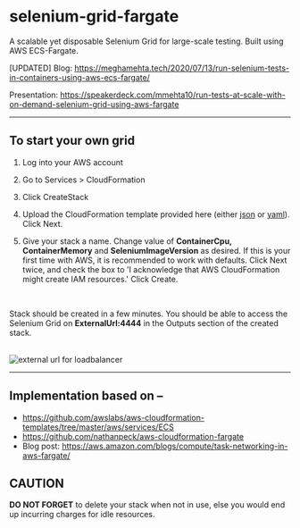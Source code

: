# selenium-grid-fargate

A scalable yet disposable Selenium Grid for large-scale testing. Built using AWS ECS-Fargate.

[UPDATED] Blog: https://meghamehta.tech/2020/07/13/run-selenium-tests-in-containers-using-aws-ecs-fargate/

Presentation: https://speakerdeck.com/mmehta10/run-tests-at-scale-with-on-demand-selenium-grid-using-aws-fargate

----

## To start your own grid

1. Log into your AWS account

2. Go to Services > CloudFormation

3. Click CreateStack

4. Upload the CloudFormation template provided here (either [json](cft.json) or [yaml](cft.yml)). Click Next.

5. Give your stack a name. Change value of **ContainerCpu, ContainerMemory** and **SeleniumImageVersion** as desired. If this is your first time with AWS, it is recommended to work with defaults. Click Next twice, and check the box to 'I acknowledge that AWS CloudFormation might create IAM resources.' Click Create.

<br>

Stack should be created in a few minutes. You should be able to access the Selenium Grid on **ExternalUrl:4444** in the Outputs section of the created stack.
<br><br/>


![external url for loadbalancer](images/external-url.png)



----

## Implementation based on –

- https://github.com/awslabs/aws-cloudformation-templates/tree/master/aws/services/ECS
- https://github.com/nathanpeck/aws-cloudformation-fargate
- Blog post: https://aws.amazon.com/blogs/compute/task-networking-in-aws-fargate/

## CAUTION

**DO NOT FORGET** to delete your stack when not in use, else you would end up incurring charges for idle resources.
